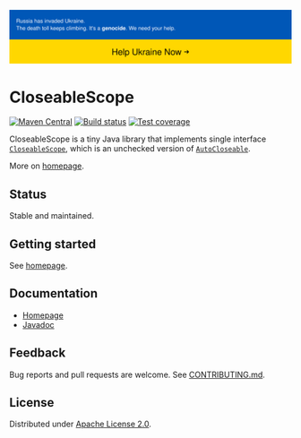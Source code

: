<!--- Generated by scripts/configure.py --->
[![SWUbanner](https://raw.githubusercontent.com/vshymanskyy/StandWithUkraine/main/banner2-direct.svg)](https://github.com/vshymanskyy/StandWithUkraine/blob/main/docs/README.md)

# CloseableScope

[![Maven Central](https://img.shields.io/maven-central/v/com.machinezoo.closeablescope/closeablescope)](https://central.sonatype.com/artifact/com.machinezoo.closeablescope/closeablescope)
[![Build status](https://github.com/robertvazan/closeablescope/workflows/build/badge.svg)](https://github.com/robertvazan/closeablescope/actions/workflows/build.yml)
[![Test coverage](https://codecov.io/gh/robertvazan/closeablescope/branch/master/graph/badge.svg)](https://codecov.io/gh/robertvazan/closeablescope)

CloseableScope is a tiny Java library that implements single interface [`CloseableScope`](https://closeablescope.machinezoo.com/javadoc/com.machinezoo.closeablescope/com/machinezoo/closeablescope/CloseableScope.html), which is an unchecked version of
[`AutoCloseable`](https://docs.oracle.com/en/java/javase/11/docs/api/java.base/java/lang/AutoCloseable.html).

More on [homepage](https://closeablescope.machinezoo.com/).

## Status

Stable and maintained.

## Getting started

See [homepage](https://closeablescope.machinezoo.com/).

## Documentation

* [Homepage](https://closeablescope.machinezoo.com/)
* [Javadoc](https://closeablescope.machinezoo.com/javadoc/com.machinezoo.closeablescope/com/machinezoo/closeablescope/package-summary.html)

## Feedback

Bug reports and pull requests are welcome. See [CONTRIBUTING.md](CONTRIBUTING.md).

## License

Distributed under [Apache License 2.0](LICENSE).
